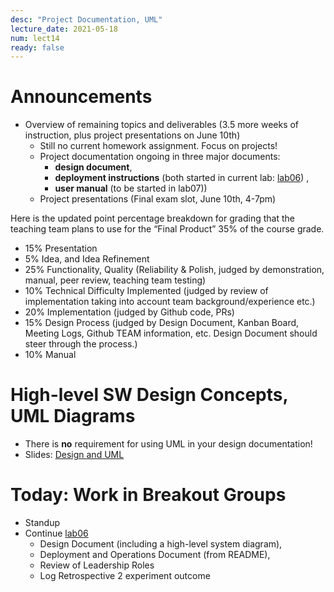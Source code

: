 ```yaml
---
desc: "Project Documentation, UML"
lecture_date: 2021-05-18
num: lect14
ready: false
---
```


# Announcements
* Overview of remaining topics and deliverables (3.5 more weeks of instruction, plus project presentations on June 10th) 
    * Still no current homework assignment. Focus on projects!   
    * Project documentation ongoing in three major documents: 
        * **design document**,
        * **deployment instructions** (both started in current lab: [lab06](https://ucsb-cs148.github.io/s21/lab/lab06/)) , 
        * **user manual** (to be started in lab07))
    * Project presentations (Final exam slot, June 10th, 4-7pm)

Here is the updated point percentage breakdown for grading that the teaching team plans to use for the “Final Product” 35% of the course grade.

* 15% Presentation
* 5% Idea, and Idea Refinement 
* 25% Functionality, Quality (Reliability & Polish, judged by demonstration, manual, peer review, teaching team testing) 
* 10% Technical Difficulty Implemented (judged by review of implementation taking into account team background/experience etc.)
* 20% Implementation (judged by Github code, PRs)
* 15% Design Process (judged by Design Document, Kanban Board, Meeting Logs, Github TEAM information, etc. Design Document should steer through the process.)
* 10% Manual 

# High-level SW Design Concepts, UML Diagrams 
* There is **no** requirement for using UML in your design documentation! 
* Slides: [Design and UML](https://sites.cs.ucsb.edu/~holl/CS148/handouts/Slides_DesignAndUML.pdf)


# Today: Work in Breakout Groups
* Standup
* Continue [lab06](https://ucsb-cs148.github.io/s21/lab/lab06/) 
    * Design Document (including a high-level system diagram), 
    * Deployment and Operations Document (from README), 
    * Review of Leadership Roles 
    * Log Retrospective 2 experiment outcome




